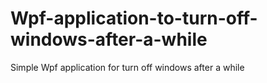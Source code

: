 # Wpf-application-to-turn-off-windows-after-a-while
Simple Wpf application for turn off windows after a while
